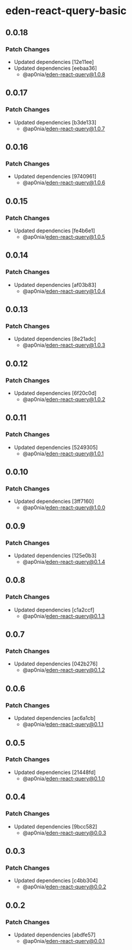 # eden-react-query-basic

## 0.0.18

### Patch Changes

- Updated dependencies [12e11ee]
- Updated dependencies [eebaa36]
  - @ap0nia/eden-react-query@1.0.8

## 0.0.17

### Patch Changes

- Updated dependencies [b3de133]
  - @ap0nia/eden-react-query@1.0.7

## 0.0.16

### Patch Changes

- Updated dependencies [9740961]
  - @ap0nia/eden-react-query@1.0.6

## 0.0.15

### Patch Changes

- Updated dependencies [fe4b6e1]
  - @ap0nia/eden-react-query@1.0.5

## 0.0.14

### Patch Changes

- Updated dependencies [af03b83]
  - @ap0nia/eden-react-query@1.0.4

## 0.0.13

### Patch Changes

- Updated dependencies [8e21adc]
  - @ap0nia/eden-react-query@1.0.3

## 0.0.12

### Patch Changes

- Updated dependencies [6f20c0d]
  - @ap0nia/eden-react-query@1.0.2

## 0.0.11

### Patch Changes

- Updated dependencies [5249305]
  - @ap0nia/eden-react-query@1.0.1

## 0.0.10

### Patch Changes

- Updated dependencies [3ff7160]
  - @ap0nia/eden-react-query@1.0.0

## 0.0.9

### Patch Changes

- Updated dependencies [125e0b3]
  - @ap0nia/eden-react-query@0.1.4

## 0.0.8

### Patch Changes

- Updated dependencies [c1a2ccf]
  - @ap0nia/eden-react-query@0.1.3

## 0.0.7

### Patch Changes

- Updated dependencies [042b276]
  - @ap0nia/eden-react-query@0.1.2

## 0.0.6

### Patch Changes

- Updated dependencies [ac6a1cb]
  - @ap0nia/eden-react-query@0.1.1

## 0.0.5

### Patch Changes

- Updated dependencies [21448fd]
  - @ap0nia/eden-react-query@0.1.0

## 0.0.4

### Patch Changes

- Updated dependencies [9bcc582]
  - @ap0nia/eden-react-query@0.0.3

## 0.0.3

### Patch Changes

- Updated dependencies [c4bb304]
  - @ap0nia/eden-react-query@0.0.2

## 0.0.2

### Patch Changes

- Updated dependencies [abdfe57]
  - @ap0nia/eden-react-query@0.0.1
